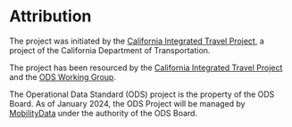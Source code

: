 # Attribution

The project was initiated by the [California Integrated Travel Project](https://calitp.org), a project of the California Department of Transportation.

The project has been resourced by the [California Integrated Travel Project](https://calitp.org) and the [ODS Working Group](working-group.md).

The Operational Data Standard (ODS) project is the property of the ODS Board.  As of January 2024, the ODS Project will be managed by [MobilityData](https://mobilitydata.org) under the authority of the ODS Board.
